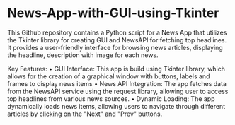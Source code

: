 # News-App-with-GUI-using-Tkinter

This Github repository contains a Python script for a News App that utilizes the Tkinter library for creating GUI and NewsAPI for fetching top headlines. 
It provides a user-friendly interface for browsing news articles, displaying the headline, description with image for each news.

Key Features:
•	GUI Interface: This app is build using Tkinter library, which allows for the creation of a graphical window with buttons, labels and frames to display news items
•	News API Integration: The app fetches data from the NewsAPI service using the request library, allowing user to access top headlines from various news sources.
•	Dynamic Loading: The app dynamically loads news items, allowing users to navigate through different articles by clicking on the "Next" and "Prev" buttons.
